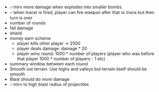 - ✅mirv more damage when explodes into smaller bombs
- ✅when tracer is fired, player can fire waepon after that or trace but then turn is over
- number of rounds
- fall damage
- shield
- money earn scheme
  - player kills other player -> 2500
  - player deals damage: damage * 20
  - player wins round: 1000 * number of players (player who was before that player 1000 * number of players - 1 etc)
- summary window between each round
- Smooth out terrain. Use highs and valleys but terrain itself should be smooth
- Blast should do more damage
- ✅mirv to high blast radius of projectiles
